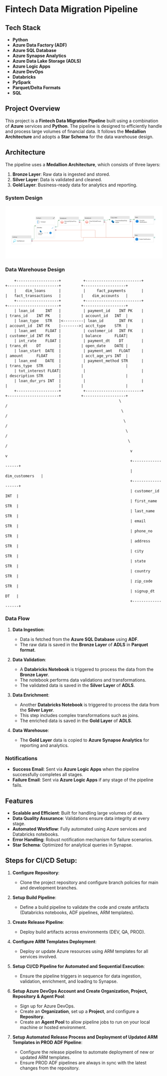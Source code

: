 
# Fintech Data Migration Pipeline

## Tech Stack

- **Python**
- **Azure Data Factory (ADF)**
- **Azure SQL Database**
- **Azure Synapse Analytics**
- **Azure Data Lake Storage (ADLS)**
- **Azure Logic Apps**
- **Azure DevOps**
- **Databricks**
- **PySpark**
- **Parquet/Delta Formats**
- **SQL**

## Project Overview

This project is a **Fintech Data Migration Pipeline** built using a combination of **Azure** services and **Python**. The pipeline is designed to efficiently handle and process large volumes of financial data. It follows the **Medallion Architecture** and adopts a **Star Schema** for the data warehouse design.

## Architecture

The pipeline uses a **Medallion Architecture**, which consists of three layers:
1. **Bronze Layer**: Raw data is ingested and stored.
2. **Silver Layer**: Data is validated and cleaned.
3. **Gold Layer**: Business-ready data for analytics and reporting.

### System Design

![Architecture Diagram](screenshots/architecture.png)

### Data Warehouse Design

        +-------------------+          +-------------------------+          +-----------------------+         +-------------------+   
        |    dim_loans      |          |     fact_payments       |          |   fact_transactions   |         |    dim_accounts   |   
        +-------------------+          +-------------------------+          +-----------------------+         +-------------------+
        | loan_id     INT   |          | payment_id    INT PK    |          | trans_id    INT PK    |         | account_id   INT  |
        | loan_type   STR   |<---------| loan_id       INT FK    |          | account_id  INT FK    |-------->| acct_type    STR  |
        | loan_amt    FLOAT |          | customer_id   INT FK    |          | customer_id INT FK    |         | balance      FLOAT| 
        | int_rate    FLOAT |          | payment_dt    DT        |          | trans_dt    DT        |         | open_date    DATE |
        | loan_start  DATE  |          | payment_amt   FLOAT     |          | amount      FLOAT     |         | acct_age_yrs INT  |
        | loan_end    DATE  |          | payment_method STR      |          | trans_type  STR       |         |                   |  
        | tot_interest FLOAT|          |                         |          | description STR       |         |                   |  
        | loan_dur_yrs INT  |          |                         |          |                       |         |                   |
        +-------------------+          +-------------------------+          +-----------------------+         +-------------------+ 
                                                       \                            /                                                    
                                                        \                          /                                                    
                                                         \                        /                                                      
                                                          \                      /                                                      
                                                           \                    /                                                      
                                                            v                  v                                                                       
                                                            +-------------------+                                                                
                                                            |   dim_customers   |                                                                
                                                            +-------------------+                                                                
                                                            | customer_id  INT  |                                                                
                                                            | first_name   STR  |                                                                
                                                            | last_name    STR  |                                                                
                                                            | email        STR  |                                                                
                                                            | phone_no     STR  |                                                                
                                                            | address      STR  |                                                                
                                                            | city         STR  |                                                                
                                                            | state        STR  |                                                                
                                                            | country      STR  |                                                                
                                                            | zip_code     STR  |                                                                
                                                            | signup_dt    DT   |                                                                
                                                            +-------------------+              

### Data Flow

1. **Data Ingestion**:
   - Data is fetched from the **Azure SQL Database** using **ADF**.
   - The raw data is saved in the **Bronze Layer** of **ADLS** in **Parquet format**.

2. **Data Validation**:
   - A **Databricks Notebook** is triggered to process the data from the **Bronze Layer**.
   - The notebook performs data validations and transformations.
   - The validated data is saved in the **Silver Layer** of **ADLS**.

3. **Data Enrichment**:
   - Another **Databricks Notebook** is triggered to process the data from the **Silver Layer**.
   - This step includes complex transformations such as joins.
   - The enriched data is saved in the **Gold Layer** of **ADLS**.

4. **Data Warehouse**:
   - The **Gold Layer** data is copied to **Azure Synapse Analytics** for reporting and analytics.

### Notifications

- **Success Email**: Sent via **Azure Logic Apps** when the pipeline successfully completes all stages.
- **Failure Email**: Sent via **Azure Logic Apps** if any stage of the pipeline fails.

## Features

- **Scalable and Efficient**: Built for handling large volumes of data.
- **Data Quality Assurance**: Validations ensure data integrity at every stage.
- **Automated Workflow**: Fully automated using Azure services and Databricks notebooks.
- **Error Handling**: Robust notification mechanism for failure scenarios.
- **Star Schema**: Optimized for analytical queries in Synapse.

## Steps for CI/CD Setup:

1. **Configure Repository**:
   - Clone the project repository and configure branch policies for main and development branches.

2. **Setup Build Pipeline**:
   - Define a build pipeline to validate the code and create artifacts (Databricks notebooks, ADF pipelines, ARM templates).

3. **Create Release Pipeline**:
   - Deploy build artifacts across environments (DEV, QA, PROD).

4. **Configure ARM Templates Deployment**:
   - Deploy or update Azure resources using ARM templates for all services involved.

5. **Setup CI/CD Pipeline for Automated and Sequential Execution**:
   - Ensure the pipeline triggers in sequence for data ingestion, validation, enrichment, and loading to Synapse.

6. **Setup Azure DevOps Account and Create Organization, Project, Repository & Agent Pool**:
   - Sign up for Azure DevOps.
   - Create an **Organization**, set up a **Project**, and configure a **Repository**.
   - Create an **Agent Pool** to allow pipeline jobs to run on your local machine or hosted environment.

7. **Setup Automated Release Process and Deployment of Updated ARM Templates in PROD ADF Pipeline**:
   - Configure the release pipeline to automate deployment of new or updated ARM templates.
   - Ensure PROD ADF pipelines are always in sync with the latest changes from the repository.                                                  
                                                       
                                                      
                                                                                            









 







                                                                                                    


















